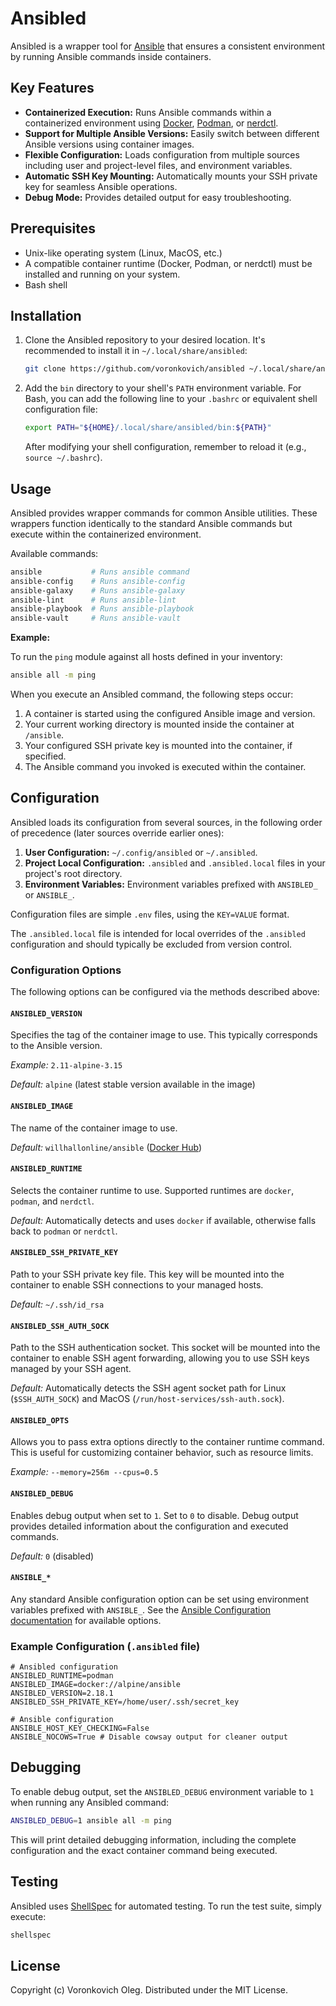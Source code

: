 # Ansibled

Ansibled is a wrapper tool for [Ansible](https://ansible.com) that ensures a consistent environment by running Ansible commands inside containers.

## Key Features

- **Containerized Execution:** Runs Ansible commands within a containerized environment using [Docker](https://docker.com), [Podman](https://podman.io), or [nerdctl](https://github.com/containerd/nerdctl).
- **Support for Multiple Ansible Versions:** Easily switch between different Ansible versions using container images.
- **Flexible Configuration:** Loads configuration from multiple sources including user and project-level files, and environment variables.
- **Automatic SSH Key Mounting:** Automatically mounts your SSH private key for seamless Ansible operations.
- **Debug Mode:**  Provides detailed output for easy troubleshooting.

## Prerequisites

- Unix-like operating system (Linux, MacOS, etc.)
- A compatible container runtime (Docker, Podman, or nerdctl) must be installed and running on your system.
- Bash shell

## Installation

1. Clone the Ansibled repository to your desired location. It's recommended to install it in `~/.local/share/ansibled`:

   ```sh
   git clone https://github.com/voronkovich/ansibled ~/.local/share/ansibled
   ```

2. Add the `bin` directory to your shell's `PATH` environment variable.  For Bash, you can add the following line to your `.bashrc` or equivalent shell configuration file:

   ```sh
   export PATH="${HOME}/.local/share/ansibled/bin:${PATH}"
   ```

   After modifying your shell configuration, remember to reload it (e.g., `source ~/.bashrc`).

## Usage

Ansibled provides wrapper commands for common Ansible utilities. These wrappers function identically to the standard Ansible commands but execute within the containerized environment.

Available commands:

```bash
ansible           # Runs ansible command
ansible-config    # Runs ansible-config
ansible-galaxy    # Runs ansible-galaxy
ansible-lint      # Runs ansible-lint
ansible-playbook  # Runs ansible-playbook
ansible-vault     # Runs ansible-vault
```

**Example:**

To run the `ping` module against all hosts defined in your inventory:

```sh
ansible all -m ping
```

When you execute an Ansibled command, the following steps occur:

1. A container is started using the configured Ansible image and version.
2. Your current working directory is mounted inside the container at `/ansible`.
3. Your configured SSH private key is mounted into the container, if specified.
4. The Ansible command you invoked is executed within the container.

## Configuration

Ansibled loads its configuration from several sources, in the following order of precedence (later sources override earlier ones):

1. **User Configuration:**  `~/.config/ansibled` or `~/.ansibled`.
2. **Project Local Configuration:** `.ansibled` and `.ansibled.local` files in your project's root directory.
3. **Environment Variables:**  Environment variables prefixed with `ANSIBLED_` or `ANSIBLE_`.

Configuration files are simple `.env` files, using the `KEY=VALUE` format.

The `.ansibled.local` file is intended for local overrides of the `.ansibled` configuration and should typically be excluded from version control.

### Configuration Options

The following options can be configured via the methods described above:

#### `ANSIBLED_VERSION`

Specifies the tag of the container image to use.  This typically corresponds to the Ansible version.

*Example:* `2.11-alpine-3.15`

*Default:* `alpine` (latest stable version available in the image)

#### `ANSIBLED_IMAGE`

The name of the container image to use.

*Default:* `willhallonline/ansible` ([Docker Hub](https://hub.docker.com/r/willhallonline/ansible))

#### `ANSIBLED_RUNTIME`

Selects the container runtime to use. Supported runtimes are `docker`, `podman`, and `nerdctl`.

*Default:* Automatically detects and uses `docker` if available, otherwise falls back to `podman` or `nerdctl`.

#### `ANSIBLED_SSH_PRIVATE_KEY`

Path to your SSH private key file. This key will be mounted into the container to enable SSH connections to your managed hosts.

*Default:* `~/.ssh/id_rsa`

#### `ANSIBLED_SSH_AUTH_SOCK`

Path to the SSH authentication socket. This socket will be mounted into the container to enable SSH agent forwarding, allowing you to use SSH keys managed by your SSH agent.

*Default:* Automatically detects the SSH agent socket path for Linux (`$SSH_AUTH_SOCK`) and MacOS (`/run/host-services/ssh-auth.sock`).

#### `ANSIBLED_OPTS`

Allows you to pass extra options directly to the container runtime command.  This is useful for customizing container behavior, such as resource limits.

*Example:* `--memory=256m --cpus=0.5`

#### `ANSIBLED_DEBUG`

Enables debug output when set to `1`.  Set to `0` to disable. Debug output provides detailed information about the configuration and executed commands.

*Default:* `0` (disabled)

#### `ANSIBLE_*`

Any standard Ansible configuration option can be set using environment variables prefixed with `ANSIBLE_`.  See the [Ansible Configuration documentation](https://docs.ansible.com/ansible/latest/reference_appendices/config.html#common-options) for available options.

### Example Configuration (`.ansibled` file)

```env
# Ansibled configuration
ANSIBLED_RUNTIME=podman
ANSIBLED_IMAGE=docker://alpine/ansible
ANSIBLED_VERSION=2.18.1
ANSIBLED_SSH_PRIVATE_KEY=/home/user/.ssh/secret_key

# Ansible configuration
ANSIBLE_HOST_KEY_CHECKING=False
ANSIBLE_NOCOWS=True # Disable cowsay output for cleaner output
```

## Debugging

To enable debug output, set the `ANSIBLED_DEBUG` environment variable to `1` when running any Ansibled command:

```sh
ANSIBLED_DEBUG=1 ansible all -m ping
```

This will print detailed debugging information, including the complete configuration and the exact container command being executed.

## Testing

Ansibled uses [ShellSpec](https://shellspec.info) for automated testing. To run the test suite, simply execute:

```sh
shellspec
```

## License

Copyright (c) Voronkovich Oleg. Distributed under the MIT License.
